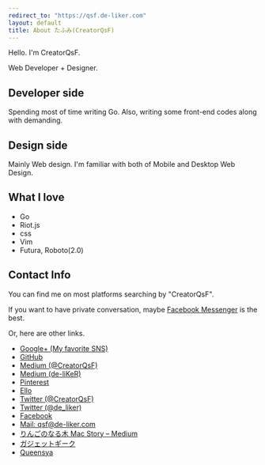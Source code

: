 ```yaml
---
redirect_to: "https://qsf.de-liker.com"
layout: default
title: About たふみ(CreatorQsF)
---
```


Hello. I'm CreatorQsF.

Web Developer + Designer.

## Developer side

Spending most of time writing Go. Also, writing some front-end codes along with demanding.

## Design side

Mainly Web design. I'm familiar with both of Mobile and Desktop Web Design.

## What I love

- Go
- Riot.js
- css
- Vim
- Futura, Roboto(2.0)

## Contact Info

You can find me on most platforms searching by "CreatorQsF".

If you want to have private conversation, maybe [Facebook Messenger](https://m.me/CreatorQsF) is the best.

Or, here are other links.

- [Google+ (My favorite SNS)](https://plus.google.com/+FumiTakeuchiQ)
- [GitHub](https://github.com/Qs-F)
- [Medium (@CreatorQsF)](https://medium.com/@CreatorQsF)
- [Medium (de-liKeR)](https://medium.com/de-liker)
- [Pinterest](https://jp.pinterest.com/CreatorQsF/)
- [Ello](https://ello.co/qsf)
- [Twitter (@CreatorQsF)](https://twitter.com/CreatorQsF)
- [Twitter (@de_liker)](https://twitter.com/de_liker)
- [Facebook](https://www.facebook.com/CreatorQsF)
- [Mail: qsf@de-liker.com](mailto:qsf@de-like.com)
- [りんごのなる木 Mac Story – Medium](https://medium.com/apple-tree-mac-story)
- [ガジェットギーク](https://ggeek.me/archives/author/qsf)
- [Queensya](http://queensya.com/)
